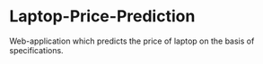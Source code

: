 # Laptop-Price-Prediction
Web-application which predicts the price of laptop on the basis of specifications.
